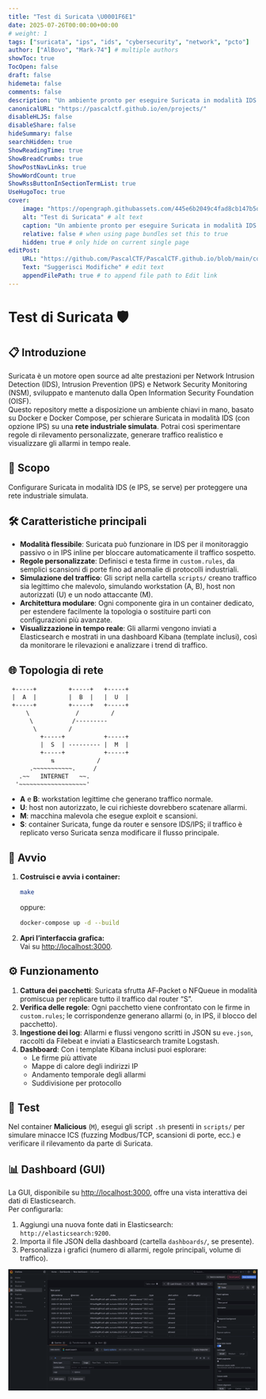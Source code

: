 ```yaml
---
title: "Test di Suricata \U0001F6E1"
date: 2025-07-26T00:00:00+00:00
# weight: 1
tags: ["suricata", "ips", "ids", "cybersecurity", "network", "pcto"]
author: ["AlBovo", "Mark-74"] # multiple authors
showToc: true
TocOpen: false
draft: false
hidemeta: false
comments: false
description: "Un ambiente pronto per eseguire Suricata in modalità IDS (e, se necessario, IPS) per proteggere una rete industriale simulata."
canonicalURL: "https://pascalctf.github.io/en/projects/"
disableHLJS: false
disableShare: false
hideSummary: false
searchHidden: true
ShowReadingTime: true
ShowBreadCrumbs: true
ShowPostNavLinks: true
ShowWordCount: true
ShowRssButtonInSectionTermList: true
UseHugoToc: true
cover:
    image: "https://opengraph.githubassets.com/445e6b2049c4fad8cb147b5da751e926d1d64c4841191f921acedb27e91492e4/AlBovo/Suricata-Testing" # image path/url
    alt: "Test di Suricata" # alt text
    caption: "Un ambiente pronto per eseguire Suricata in modalità IDS (e, se necessario, IPS) per proteggere una rete industriale simulata." # display caption under cover
    relative: false # when using page bundles set this to true
    hidden: true # only hide on current single page
editPost:
    URL: "https://github.com/PascalCTF/PascalCTF.github.io/blob/main/content/en"
    Text: "Suggerisci Modifiche" # edit text
    appendFilePath: true # to append file path to Edit link
---
```

# Test di Suricata 🛡️

## 📋 Introduzione

Suricata è un motore open source ad alte prestazioni per Network Intrusion Detection (IDS), Intrusion Prevention (IPS) e Network Security Monitoring (NSM), sviluppato e mantenuto dalla Open Information Security Foundation (OISF).  
Questo repository mette a disposizione un ambiente chiavi in mano, basato su Docker e Docker Compose, per schierare Suricata in modalità IDS (con opzione IPS) su una **rete industriale simulata**. Potrai così sperimentare regole di rilevamento personalizzate, generare traffico realistico e visualizzare gli allarmi in tempo reale.

## 🎯 Scopo

Configurare Suricata in modalità IDS (e IPS, se serve) per proteggere una rete industriale simulata.

## 🛠️ Caratteristiche principali

- **Modalità flessibile**: Suricata può funzionare in IDS per il monitoraggio passivo o in IPS inline per bloccare automaticamente il traffico sospetto.  
- **Regole personalizzate**: Definisci e testa firme in `custom.rules`, da semplici scansioni di porte fino ad anomalie di protocolli industriali.  
- **Simulazione del traffico**: Gli script nella cartella `scripts/` creano traffico sia legittimo che malevolo, simulando workstation (A, B), host non autorizzati (U) e un nodo attaccante (M).  
- **Architettura modulare**: Ogni componente gira in un container dedicato, per estendere facilmente la topologia o sostituire parti con configurazioni più avanzate.  
- **Visualizzazione in tempo reale**: Gli allarmi vengono inviati a Elasticsearch e mostrati in una dashboard Kibana (template inclusi), così da monitorare le rilevazioni e analizzare i trend di traffico.

## 🌐 Topologia di rete

```
 +-----+         +-----+   +-----+
 |  A  |         |  B  |   |  U  |
 +-----+         +-----+   +-----+ 
     \             /         /
      \           /---------
       \         /
         +-----+           +-----+
         |  S  | --------- |  M  |
         +-----+           +-----+
            ⇅            /
      .~~~~~~~~~~~.     /
   .~~   INTERNET   ~~.
  '~~~~~~~~~~~~~~~~~~~'
```

- **A** e **B**: workstation legittime che generano traffico normale.  
- **U**: host non autorizzato, le cui richieste dovrebbero scatenare allarmi.  
- **M**: macchina malevola che esegue exploit e scansioni.  
- **S**: container Suricata, funge da router e sensore IDS/IPS; il traffico è replicato verso Suricata senza modificare il flusso principale.

## 🚀 Avvio

1. **Costruisci e avvia i container:**
    ```bash
    make
    ```
    oppure:
    ```bash
    docker-compose up -d --build
    ```

2. **Apri l’interfaccia grafica:**  
   Vai su [http://localhost:3000](http://localhost:3000).

## ⚙️ Funzionamento

1. **Cattura dei pacchetti**: Suricata sfrutta AF‑Packet o NFQueue in modalità promiscua per replicare tutto il traffico dal router “S”.  
2. **Verifica delle regole**: Ogni pacchetto viene confrontato con le firme in `custom.rules`; le corrispondenze generano allarmi (o, in IPS, il blocco del pacchetto).  
3. **Ingestione dei log**: Allarmi e flussi vengono scritti in JSON su `eve.json`, raccolti da Filebeat e inviati a Elasticsearch tramite Logstash.  
4. **Dashboard**: Con i template Kibana inclusi puoi esplorare:
   * Le firme più attivate  
   * Mappe di calore degli indirizzi IP  
   * Andamento temporale degli allarmi  
   * Suddivisione per protocollo

## 🧪 Test

Nel container **Malicious** (`M`), esegui gli script `.sh` presenti in `scripts/` per simulare minacce ICS (fuzzing Modbus/TCP, scansioni di porte, ecc.) e verificare il rilevamento da parte di Suricata.

## 📊 Dashboard (GUI)

La GUI, disponibile su [http://localhost:3000](http://localhost:3000), offre una vista interattiva dei dati di Elasticsearch.  
Per configurarla:

1. Aggiungi una nuova fonte dati in Elasticsearch: `http://elasticsearch:9200`.  
2. Importa il file JSON della dashboard (cartella `dashboards/`, se presente).  
3. Personalizza i grafici (numero di allarmi, regole principali, volume di traffico).

![suricata-gui](/images/suricata.png)